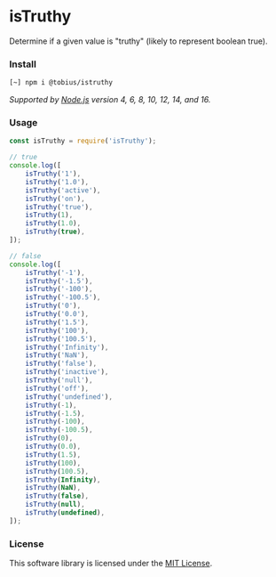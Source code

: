 # isTruthy

Determine if a given value is "truthy" (likely to represent boolean true).

### Install

```sh
[~] npm i @tobius/istruthy
```

_Supported by [Node.js](https://nodejs.org/) version 4, 6, 8, 10, 12, 14, and 16._

### Usage

```js
const isTruthy = require('isTruthy');

// true
console.log([
	isTruthy('1'),
	isTruthy('1.0'),
	isTruthy('active'),
	isTruthy('on'),
	isTruthy('true'),
	isTruthy(1),
	isTruthy(1.0),
	isTruthy(true),
]);

// false
console.log([
	isTruthy('-1'),
	isTruthy('-1.5'),
	isTruthy('-100'),
	isTruthy('-100.5'),
	isTruthy('0'),
	isTruthy('0.0'),
	isTruthy('1.5'),
	isTruthy('100'),
	isTruthy('100.5'),
	isTruthy('Infinity'),
	isTruthy('NaN'),
	isTruthy('false'),
	isTruthy('inactive'),
	isTruthy('null'),
	isTruthy('off'),
	isTruthy('undefined'),
	isTruthy(-1),
	isTruthy(-1.5),
	isTruthy(-100),
	isTruthy(-100.5),
	isTruthy(0),
	isTruthy(0.0),
	isTruthy(1.5),
	isTruthy(100),
	isTruthy(100.5),
	isTruthy(Infinity),
	isTruthy(NaN),
	isTruthy(false),
	isTruthy(null),
	isTruthy(undefined),
]);
```

### License

This software library is licensed under the [MIT License](https://github.com/tobius/istruthy/blob/master/LICENSE).
